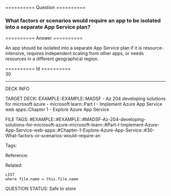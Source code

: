 ========== Question ==========  

### What factors or scenarios would require an app to be isolated into a separate App Service plan?  

========== Answer ==========  

An app should be isolated into a separate App Service plan if it is
resource-intensive, requires independent scaling from other apps, or needs
resources in a different geographical region.

========== Id ==========  
30

---

DECK INFO

TARGET DECK: EXAMPLE::EXAMPLE::MADSF - Az 204 developing solutions for microsoft azure - microsoft learn::Part I - Implement Azure App Service web apps::Chapter 1 - Explore Azure App Service

FILE TAGS: #EXAMPLE::#EXAMPLE::#MADSF-Az-204-developing-solutions-for-microsoft-azure-microsoft-learn::#Part-I-Implement-Azure-App-Service-web-apps::#Chapter-1-Explore-Azure-App-Service::#30-What-factors-or-scenarios-would-require-an

Tags:

Reference:

Related:

```dataview
LIST
where file.name = this.file.name
```
QUESTION STATUS: Safe to store
